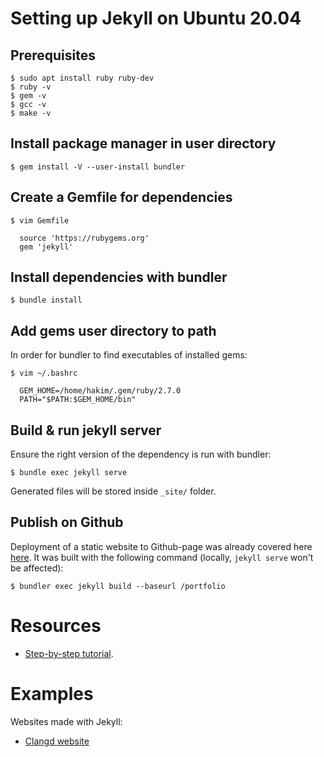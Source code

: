 # Setting up Jekyll on Ubuntu 20.04
## Prerequisites
```console
$ sudo apt install ruby ruby-dev
$ ruby -v
$ gem -v
$ gcc -v
$ make -v
```

## Install package manager in user directory
```console
$ gem install -V --user-install bundler
```

## Create a Gemfile for dependencies
```console
$ vim Gemfile

  source 'https://rubygems.org'
  gem 'jekyll'
```

## Install dependencies with bundler
```console
$ bundle install
```

## Add gems user directory to path
In order for bundler to find executables of installed gems:

```console
$ vim ~/.bashrc

  GEM_HOME=/home/hakim/.gem/ruby/2.7.0
  PATH="$PATH:$GEM_HOME/bin"
```

## Build & run jekyll server
Ensure the right version of the dependency is run with bundler:

```console
$ bundle exec jekyll serve
```

Generated files will be stored inside `_site/` folder.

## Publish on Github
Deployment of a static website to Github-page was already covered here [here][github-deployment]. It was built with the following command (locally, `jekyll serve` won't be affected):

```console
$ bundler exec jekyll build --baseurl /portfolio
```

[github-deployment]: https://github.com/h4k1m0u/snake/tree/master/client#deployment-on-github


# Resources
- [Step-by-step tutorial][tutorial].

[tutorial]: https://jekyllrb.com/docs/step-by-step/01-setup/


# Examples
Websites made with Jekyll:

- [Clangd website][clangd-website]

[clangd-website]: https://github.com/llvm/clangd-www/
